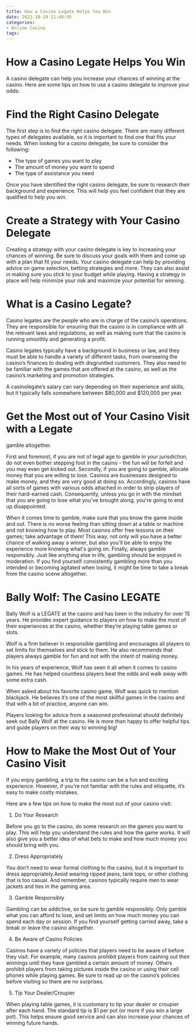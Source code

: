 ```yaml
---
title: How a Casino Legate Helps You Win
date: 2022-10-10 21:49:55
categories:
- Online Casino
tags:
---
```



#  How a Casino Legate Helps You Win

A casino delegate can help you increase your chances of winning at the casino. Here are some tips on how to use a casino delegate to improve your odds:

# Find the Right Casino Delegate

The first step is to find the right casino delegate. There are many different types of delegates available, so it is important to find one that fits your needs. When looking for a casino delegate, be sure to consider the following:

- The type of games you want to play
- The amount of money you want to spend
- The type of assistance you need

Once you have identified the right casino delegate, be sure to research their background and experience. This will help you feel confident that they are qualified to help you win.

# Create a Strategy with Your Casino Delegate

Creating a strategy with your casino delegate is key to increasing your chances of winning. Be sure to discuss your goals with them and come up with a plan that fit your needs. Your casino delegate can help by providing advice on game selection, betting strategies and more. They can also assist in making sure you stick to your budget while playing. Having a strategy in place will help minimize your risk and maximize your potential for winning.

#  What is a Casino Legate?

Casino legates are the people who are in charge of the casino’s operations. They are responsible for ensuring that the casino is in compliance with all the relevant laws and regulations, as well as making sure that the casino is running smoothly and generating a profit.

Casino legates typically have a background in business or law, and they must be able to handle a variety of different tasks, from overseeing the casino’s finances to dealing with disgruntled customers. They also need to be familiar with the games that are offered at the casino, as well as the casino’s marketing and promotion strategies.

A casinolegate’s salary can vary depending on their experience and skills, but it typically falls somewhere between $80,000 and $120,000 per year.

#  Get the Most out of Your Casino Visit with a Legate

 gamble altogether.

First and foremost, if you are not of legal age to gamble in your jurisdiction, do not even bother stepping foot in the casino - the fun will be forfeit and you may even get kicked out. Secondly, if you are going to gamble, allocate money that you are willing to lose. Casinos are businesses designed to make money, and they are very good at doing so. Accordingly, casinos have all sorts of games with various odds attached in order to strip players of their hard-earned cash. Consequently, unless you go in with the mindset that you are going to lose what you've brought along, you're going to end up disappointed.

When it comes time to gamble, make sure that you know the game inside and out. There is no worse feeling than sitting down at a table or machine and not knowing how to play. Most casinos offer free lessons on their games; take advantage of them! This way, not only will you have a better chance of walking away a winner, but also you'll be able to enjoy the experience more knowing what's going on. Finally, always gamble responsibly. Just like anything else in life, gambling should be enjoyed in moderation. If you find yourself consistently gambling more than you intended or becoming agitated when losing, it might be time to take a break from the casino scene altogether.

#  Bally Wolf: The Casino LEGATE 

Bally Wolf is a LEGATE at the casino and has been in the industry for over 15 years. He provides expert guidance to players on how to make the most of their experiences at the casino, whether they’re playing table games or slots.

Wolf is a firm believer in responsible gambling and encourages all players to set limits for themselves and stick to them. He also recommends that players always gamble for fun and not with the intent of making money.

In his years of experience, Wolf has seen it all when it comes to casino games. He has helped countless players beat the odds and walk away with some extra cash.

When asked about his favorite casino game, Wolf was quick to mention blackjack. He believes it’s one of the most skillful games in the casino and that with a bit of practice, anyone can win.

Players looking for advice from a seasoned professional should definitely seek out Bally Wolf at the casino. He is more than happy to offer helpful tips and guide players on their way to winning big!

#  How to Make the Most Out of Your Casino Visit

If you enjoy gambling, a trip to the casino can be a fun and exciting experience. However, if you’re not familiar with the rules and etiquette, it’s easy to make costly mistakes.

Here are a few tips on how to make the most out of your casino visit:

1. Do Your Research

Before you go to the casino, do some research on the games you want to play. This will help you understand the rules and how the game works. It will also give you a better idea of what bets to make and how much money you should bring with you.

2. Dress Appropriately

You don’t need to wear formal clothing to the casino, but it is important to dress appropriately.Avoid wearing ripped jeans, tank tops, or other clothing that is too casual. And remember, casinos typically require men to wear jackets and ties in the gaming area.

3. Gamble Responsibly

Gambling can be addictive, so be sure to gamble responsibly. Only gamble what you can afford to lose, and set limits on how much money you can spend each day or session. If you find yourself getting carried away, take a break or leave the casino altogether.

4. Be Aware of Casino Policies

Casinos have a variety of policies that players need to be aware of before they visit. For example, many casinos prohibit players from cashing out their winnings until they have gambled a certain amount of money. Others prohibit players from taking pictures inside the casino or using their cell phones while playing games. Be sure to read up on the casino’s policies before visiting so there are no surprises.

5. Tip Your Dealer/Croupier

When playing table games, it is customary to tip your dealer or croupier after each hand. The standard tip is $1 per pot (or more if you win a large pot). This helps ensure good service and can also increase your chances of winning future hands.